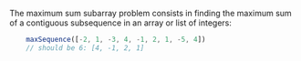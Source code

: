 The maximum sum subarray problem consists in finding the maximum sum of a contiguous subsequence in an array or list of integers:

```javascript
    maxSequence([-2, 1, -3, 4, -1, 2, 1, -5, 4])
    // should be 6: [4, -1, 2, 1]
```